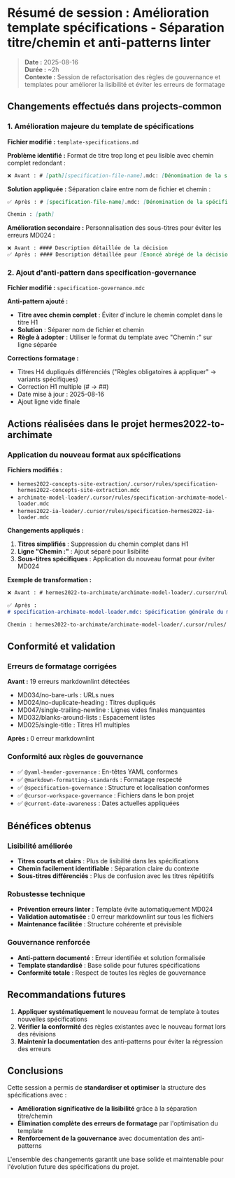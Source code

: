 # Résumé de session : Amélioration template spécifications - Séparation titre/chemin et anti-patterns linter

> **Date :** 2025-08-16  
> **Durée :** ~2h  
> **Contexte :** Session de refactorisation des règles de gouvernance et templates pour améliorer la lisibilité et éviter les erreurs de formatage

## Changements effectués dans projects-common

### 1. Amélioration majeure du template de spécifications

**Fichier modifié :** `template-specifications.md`

**Problème identifié :** Format de titre trop long et peu lisible avec chemin complet redondant :

```markdown
❌ Avant : # [path][specification-file-name].mdc: [Dénomination de la spécification]
```

**Solution appliquée :** Séparation claire entre nom de fichier et chemin :

```markdown
✅ Après : # [specification-file-name].mdc: [Dénomination de la spécification]

Chemin : [path]
```

**Amélioration secondaire :** Personnalisation des sous-titres pour éviter les erreurs MD024 :

```markdown
❌ Avant : #### Description détaillée de la décision
✅ Après : #### Description détaillée pour [Enoncé abrégé de la décision n]
```

### 2. Ajout d'anti-pattern dans specification-governance

**Fichier modifié :** `specification-governance.mdc`

**Anti-pattern ajouté :**

- **Titre avec chemin complet** : Éviter d'inclure le chemin complet dans le titre H1
- **Solution** : Séparer nom de fichier et chemin
- **Règle à adopter** : Utiliser le format du template avec "Chemin :" sur ligne séparée

**Corrections formatage :**

- Titres H4 dupliqués différenciés ("Règles obligatoires à appliquer" → variants spécifiques)
- Correction H1 multiple (# → ##)
- Date mise à jour : 2025-08-16
- Ajout ligne vide finale

## Actions réalisées dans le projet hermes2022-to-archimate

### Application du nouveau format aux spécifications

**Fichiers modifiés :**

- `hermes2022-concepts-site-extraction/.cursor/rules/specification-hermes2022-concepts-site-extraction.mdc`
- `archimate-model-loader/.cursor/rules/specification-archimate-model-loader.mdc`
- `hermes2022-ia-loader/.cursor/rules/specification-hermes2022-ia-loader.mdc`

**Changements appliqués :**

1. **Titres simplifiés** : Suppression du chemin complet dans H1
2. **Ligne "Chemin :"** : Ajout séparé pour lisibilité
3. **Sous-titres spécifiques** : Application du nouveau format pour éviter MD024

**Exemple de transformation :**

```markdown
❌ Avant : # hermes2022-to-archimate/archimate-model-loader/.cursor/rules/specification-archimate-model-loader.mdc: Spécification générale du module archimate-model-loader

✅ Après : 
# specification-archimate-model-loader.mdc: Spécification générale du module archimate-model-loader

Chemin : hermes2022-to-archimate/archimate-model-loader/.cursor/rules/
```

## Conformité et validation

### Erreurs de formatage corrigées

**Avant :** 19 erreurs markdownlint détectées

- MD034/no-bare-urls : URLs nues
- MD024/no-duplicate-heading : Titres dupliqués
- MD047/single-trailing-newline : Lignes vides finales manquantes
- MD032/blanks-around-lists : Espacement listes
- MD025/single-title : Titres H1 multiples

**Après :** 0 erreur markdownlint

### Conformité aux règles de gouvernance

- ✅ `@yaml-header-governance` : En-têtes YAML conformes
- ✅ `@markdown-formatting-standards` : Formatage respecté
- ✅ `@specification-governance` : Structure et localisation conformes
- ✅ `@cursor-workspace-governance` : Fichiers dans le bon projet
- ✅ `@current-date-awareness` : Dates actuelles appliquées

## Bénéfices obtenus

### Lisibilité améliorée

- **Titres courts et clairs** : Plus de lisibilité dans les spécifications
- **Chemin facilement identifiable** : Séparation claire du contexte
- **Sous-titres différenciés** : Plus de confusion avec les titres répétitifs

### Robustesse technique

- **Prévention erreurs linter** : Template évite automatiquement MD024
- **Validation automatisée** : 0 erreur markdownlint sur tous les fichiers
- **Maintenance facilitée** : Structure cohérente et prévisible

### Gouvernance renforcée

- **Anti-pattern documenté** : Erreur identifiée et solution formalisée
- **Template standardisé** : Base solide pour futures spécifications
- **Conformité totale** : Respect de toutes les règles de gouvernance

## Recommandations futures

1. **Appliquer systématiquement** le nouveau format de template à toutes nouvelles spécifications
2. **Vérifier la conformité** des règles existantes avec le nouveau format lors des révisions
3. **Maintenir la documentation** des anti-patterns pour éviter la régression des erreurs

## Conclusions

Cette session a permis de **standardiser et optimiser** la structure des spécifications avec :

- **Amélioration significative de la lisibilité** grâce à la séparation titre/chemin
- **Élimination complète des erreurs de formatage** par l'optimisation du template
- **Renforcement de la gouvernance** avec documentation des anti-patterns

L'ensemble des changements garantit une base solide et maintenable pour l'évolution future des spécifications du projet.
